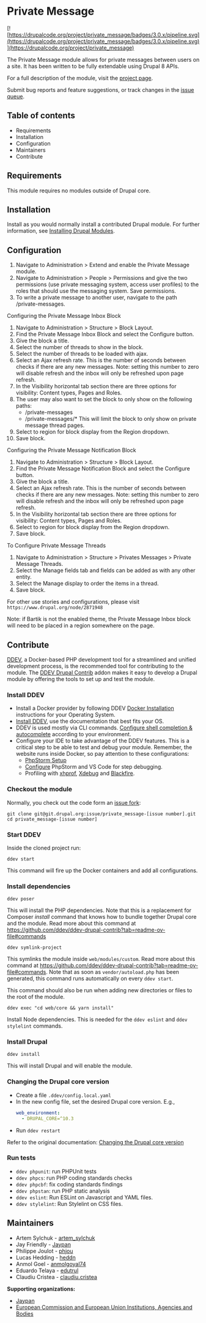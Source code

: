 # Private Message

[![https://drupalcode.org/project/private_message/badges/3.0.x/pipeline.svg](https://drupalcode.org/project/private_message/badges/3.0.x/pipeline.svg)](https://drupalcode.org/project/private_message)

The Private Message module allows for private messages between users on a site.
It has been written to be fully extendable using Drupal 8 APIs.

For a full description of the module, visit the
[project page](https://www.drupal.org/project/private_message).

Submit bug reports and feature suggestions, or track changes in the
[issue queue](https://www.drupal.org/project/issues/private_message).


## Table of contents

- Requirements
- Installation
- Configuration
- Maintainers
- Contribute

## Requirements

This module requires no modules outside of Drupal core.


## Installation

Install as you would normally install a contributed Drupal module. For further
information, see
[Installing Drupal Modules](https://www.drupal.org/docs/extending-drupal/installing-drupal-modules).


## Configuration

1. Navigate to Administration > Extend and enable the Private Message
   module.
2. Navigate to Administration > People > Permissions and give the two
   permissions (use private messaging system, access user profiles)
   to the roles that should use the messaging system. Save permissions.
3. To write a private message to another user, navigate to the path
   /private-messages.

Configuring the Private Message Inbox Block

1. Navigate to Administration > Structure > Block Layout.
2. Find the Private Message Inbox Block and select the Configure button.
3. Give the block a title.
4. Select the number of threads to show in the block.
5. Select the number of threads to be loaded with ajax.
6. Select an Ajax refresh rate. This is the number of seconds between checks
    if there are any new messages. Note: setting this number to zero will
    disable refresh and the inbox will only be refreshed upon page refresh.
7. In the Visibility horizontal tab section there are three options for
    visibility: Content types, Pages and Roles.
8. The user may also want to set the block to only show on the following
    paths:
    - /private-messages
    - /private-messages/*
    This will limit the block to only show on private message thread pages.
9. Select to region for block display from the Region dropdown.
10. Save block.

Configuring the Private Message Notification Block

1. Navigate to Administration > Structure > Block Layout.
2. Find the Private Message Notification Block and select the Configure
   button.
3. Give the block a title.
4. Select an Ajax refresh rate. This is the number of seconds between checks
   if there are any new messages. Note: setting this number to zero will
   disable refresh and the inbox will only be refreshed upon page refresh.
5. In the Visibility horizontal tab section there are three options for
   visibility: Content types, Pages and Roles.
6. Select to region for block display from the Region dropdown.
7. Save block.

To Configure Private Message Threads

1. Navigate to Administration > Structure > Privates Messages > Private
   Message Threads.
2. Select the Manage fields tab and fields can be added as with any other
   entity.
3. Select the Manage display to order the items in a thread.
4. Save block.

For other use stories and configurations, please visit
`https://www.drupal.org/node/2871948`


Note: if Bartik is not the enabled theme, the Private Message Inbox block will
need to be placed in a region somewhere on the page.

## Contribute

[DDEV](https://ddev.com), a Docker-based PHP development tool for a streamlined
and unified development process, is the recommended tool for contributing to the
module. The [DDEV Drupal Contrib](https://github.com/ddev/ddev-drupal-contrib)
addon makes it easy to develop a Drupal module by offering the tools to set up
and test the module.

### Install DDEV

* Install a Docker provider by following DDEV [Docker Installation](https://ddev.readthedocs.io/en/stable/users/install/docker-installation/)
  instructions for your Operating System.
* [Install DDEV](https://ddev.readthedocs.io/en/stable/users/install/ddev-installation/),
  use the documentation that best fits your OS.
* DDEV is used mostly via CLI commands. [Configure shell completion &
  autocomplete](https://ddev.readthedocs.io/en/stable/users/install/shell-completion/)
  according to your environment.
* Configure your IDE to take advantage of the DDEV features. This is a critical
  step to be able to test and debug your module. Remember, the website runs
  inside Docker, so pay attention to these configurations:
  - [PhpStorm Setup](https://ddev.readthedocs.io/en/stable/users/install/phpstorm/)
  - [Configure](https://ddev.readthedocs.io/en/stable/users/debugging-profiling/step-debugging/)
    PhpStorm and VS Code for step debugging.
  - Profiling with [xhprof](https://ddev.readthedocs.io/en/stable/users/debugging-profiling/xhprof-profiling/),
    [Xdebug](https://ddev.readthedocs.io/en/stable/users/debugging-profiling/xdebug-profiling/)
    and [Blackfire](https://ddev.readthedocs.io/en/stable/users/debugging-profiling/blackfire-profiling/).

### Checkout the module

Normally, you check out the code form an [issue fork](https://www.drupal.org/docs/develop/git/using-gitlab-to-contribute-to-drupal/creating-issue-forks):

```shell
git clone git@git.drupal.org:issue/private_message-[issue number].git
cd private_message-[issue number]
```

### Start DDEV

Inside the cloned project run:

```shell
ddev start
```

This command will fire up the Docker containers and add all configurations.

### Install dependencies

```shell
ddev poser
```

This will install the PHP dependencies. Note that this is a replacement for
Composer _install_ command that knows how to bundle together Drupal core and the
module. Read more about this command at
https://github.com/ddev/ddev-drupal-contrib?tab=readme-ov-file#commands

```shell
ddev symlink-project
```

This symlinks the module inside `web/modules/custom`. Read more about this
command at https://github.com/ddev/ddev-drupal-contrib?tab=readme-ov-file#commands.
Note that as soon as `vendor/autoload.php` has been generated, this command runs
automatically on every `ddev start`.

This command should also be run when adding new directories or files to the root
of the module.

```shell
ddev exec "cd web/core && yarn install"
```

Install Node dependencies. This is needed for the `ddev eslint` and `ddev
stylelint` commands.

### Install Drupal

```shell
ddev install
```

This will install Drupal and will enable the module.

### Changing the Drupal core version

* Create a file `.ddev/config.local.yaml`
* In the new config file, set the desired Drupal core version. E.g.,
  ```yaml
  web_environment:
    - DRUPAL_CORE=^10.3
  ```
* Run `ddev restart`

Refer to the original documentation: [Changing the Drupal core
version](https://github.com/ddev/ddev-drupal-contrib/blob/main/README.md#changing-the-drupal-core-version)

### Run tests

* `ddev phpunit`: run PHPUnit tests
* `ddev phpcs`: run PHP coding standards checks
* `ddev phpcbf`: fix coding standards findings
* `ddev phpstan`: run PHP static analysis
* `ddev eslint`: Run ESLint on Javascript and YAML files.
* `ddev stylelint`: Run Stylelint on CSS files.

## Maintainers

- Artem Sylchuk - [artem_sylchuk](https://www.drupal.org/u/artem_sylchuk)
- Jay Friendly - [Jaypan](https://www.drupal.org/u/jaypan)
- Philippe Joulot - [phjou](https://www.drupal.org/u/phjou)
- Lucas Hedding - [heddn](https://www.drupal.org/u/heddn)
- Anmol Goel - [anmolgoyal74](https://www.drupal.org/u/anmolgoyal74)
- Eduardo Telaya - [edutrul](https://www.drupal.org/u/edutrul)
- Claudiu Cristea - [claudiu.cristea](https://www.drupal.org/u/claudiucristea)

**Supporting organizations:**

- [Jaypan](https://www.drupal.org/jaypan)
- [European Commission and European Union Institutions, Agencies and Bodies](https://www.drupal.org/european-commission-and-european-union-institutions-agencies-and-bodies)
